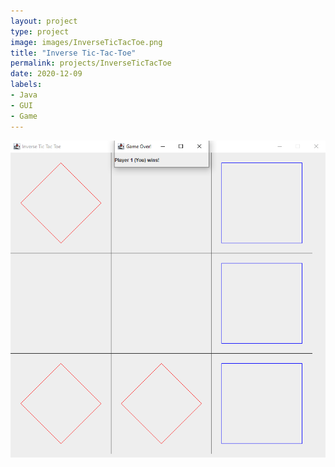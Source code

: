```yaml
---
layout: project
type: project
image: images/InverseTicTacToe.png
title: "Inverse Tic-Tac-Toe"
permalink: projects/InverseTicTacToe
date: 2020-12-09
labels:
- Java
- GUI
- Game
---
```

![](../images/InverseTicTacToe.PNG)
